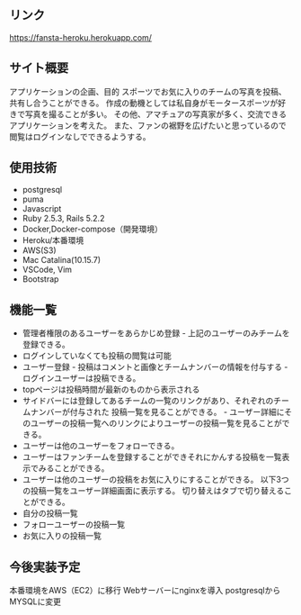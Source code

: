 ## リンク
https://fansta-heroku.herokuapp.com/
## サイト概要
アプリケーションの企画、目的 スポーツでお気に入りのチームの写真を投稿、共有し合うことができる。 作成の動機としては私自身がモータースポーツが好きで写真を撮ることが多い。 その他、アマチュアの写真家が多く、交流できるアプリケーションを考えた。 また、ファンの裾野を広げたいと思っているので閲覧はログインなしでできるようする。
## 使用技術
- postgresql
- puma
- Javascript
- Ruby 2.5.3, Rails 5.2.2
- Docker,Docker-compose（開発環境）
- Heroku/本番環境
- AWS(S3)
- Mac Catalina(10.15.7)
- VSCode, Vim
- Bootstrap
## 機能一覧
- 管理者権限のあるユーザーをあらかじめ登録 - 上記のユーザーのみチームを登録できる。
- ログインしていなくても投稿の閲覧は可能
- ユーザー登録 - 投稿はコメントと画像とチームナンバーの情報を付与する - ログインユーザーは投稿できる。
- topページは投稿時間が最新のものから表示される
- サイドバーには登録してあるチームの一覧のリンクがあり、それぞれのチームナンバーが付与された 投稿一覧を見ることができる。 - ユーザー詳細にそのユーザーの投稿一覧へのリンクによりユーザーの投稿一覧を見ることができる。
- ユーザーは他のユーザーをフォローできる。 
- ユーザーはファンチームを登録することができそれにかんする投稿を一覧表示でみることができる。 
- ユーザーは他のユーザーの投稿をお気に入りにすることができる。
以下3つの投稿一覧をユーザー詳細画面に表示する。 切り替えはタブで切り替えることができる。 
- 自分の投稿一覧
- フォローユーザーの投稿一覧 
- お気に入りの投稿一覧
## 今後実装予定
本番環境をAWS（EC2）に移行
Webサーバーにnginxを導入
postgresqlからMYSQLに変更